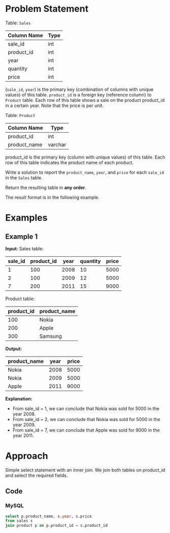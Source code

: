 # Problem Statement
Table: `Sales`

| Column Name | Type  |
|-------------|-------|
| sale_id     | int   |
| product_id  | int   |
| year        | int   |
| quantity    | int   |
| price       | int   |

(`sale_id`, `year`) is the primary key (combination of columns with unique values) of this table.
`product_id` is a foreign key (reference column) to `Product` table.
Each row of this table shows a sale on the product product_id in a certain year.
Note that the price is per unit.

Table: `Product`

| Column Name  | Type    |
|--------------|---------|
| product_id   | int     |
| product_name | varchar |

product_id is the primary key (column with unique values) of this table.
Each row of this table indicates the product name of each product.

Write a solution to report the `product_name`, `year`, and `price` for each `sale_id` in the `Sales` table.

Return the resulting table in **any order**.

The result format is in the following example.
# Examples
## Example 1
**Input:** 
Sales table:

| sale_id | product_id | year | quantity | price |
|---------|------------|------|----------|-------| 
| 1       | 100        | 2008 | 10       | 5000  |
| 2       | 100        | 2009 | 12       | 5000  |
| 7       | 200        | 2011 | 15       | 9000  |

Product table:

| product_id | product_name |
|------------|--------------|
| 100        | Nokia        |
| 200        | Apple        |
| 300        | Samsung      |

**Output:** 

| product_name | year  | price |
|--------------|-------|-------|
| Nokia        | 2008  | 5000  |
| Nokia        | 2009  | 5000  |
| Apple        | 2011  | 9000  |

**Explanation:** 
- From sale_id = 1, we can conclude that Nokia was sold for 5000 in the year 2008.
- From sale_id = 2, we can conclude that Nokia was sold for 5000 in the year 2009.
- From sale_id = 7, we can conclude that Apple was sold for 9000 in the year 2011.
# Approach
Simple select statement with an inner join. We join both tables on product_id and select the required fields.
## Code
### MySQL
```sql
select p.product_name, s.year, s.price
from sales s
join product p on p.product_id = s.product_id
```